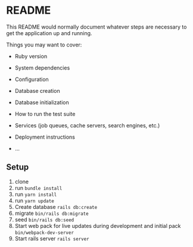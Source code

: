 # README

This README would normally document whatever steps are necessary to get the
application up and running.

Things you may want to cover:

* Ruby version

* System dependencies

* Configuration

* Database creation

* Database initialization

* How to run the test suite

* Services (job queues, cache servers, search engines, etc.)

* Deployment instructions

* ...

## Setup

1. clone 
2. run ```bundle install```
3. run ```yarn install```
4. run ```yarn update```
5. Create database ```rails db:create```
6. migrate ``` bin/rails db:migrate ```
6. seed ``` bin/rails db:seed ```
7. Start web pack for live updates during development and initial pack ```bin/webpack-dev-server```
6. Start rails server ``` rails server ```